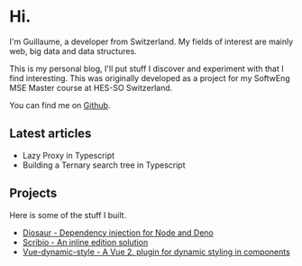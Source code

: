 # Hi.

I'm Guillaume, a developer from Switzerland. My fields of interest are mainly web, big data and data structures.

This is my personal blog, I'll put stuff I discover and experiment with that I find interesting.
This was originally developed as a project for my SoftwEng MSE Master course at HES-SO Switzerland.

You can find me on [Github](https://github.com/ovesco).

<Favorites />

## Latest articles
<ul>
    <li><router-link to="/articles/typescript-lazy-proxy.html">Lazy Proxy in Typescript</router-link></li>
    <li><router-link to="/articles/typescript-ternary-search-tree.html">Building a Ternary search tree in Typescript</router-link></li>
</ul>

## Projects
Here is some of the stuff I built.
<ul>
    <li><a href="https://github.com/ovesco/diosaur" target="_blank">Diosaur - Dependency injection for Node and Deno</a></li>
    <li><a href="https://ovesco.github.io/scribio/" target="_blank">Scribio - An inline edition solution</a></li>
    <li><a href="https://github.com/ovesco/vue-dynamic-style" target="_blank">Vue-dynamic-style - A Vue 2. plugin for dynamic styling in components</a></li>
</ul>